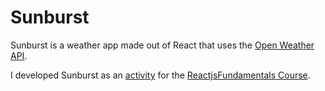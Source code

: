 Sunburst
========

Sunburst is a weather app made out of React that uses the [Open Weather API][api].

I developed Sunburst as an [activity][curriculum] for the [ReactjsFundamentals Course][course].

[api]: http://openweathermap.org/api
[course]: courses.reactjsprogram.com/courses/reactjsfundamentals/
[curriculum]: https://github.com/ReactjsProgram/react-fundamentals-curriculum
